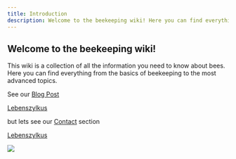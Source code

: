 ```yaml
---
title: Introduction
description: Welcome to the beekeeping wiki! Here you can find everything you need to know about bees.
---
```


## Welcome to the beekeeping wiki!

This wiki is a collection of all the information you need to know about bees. Here you can find everything from the basics of beekeeping to the most advanced topics.


See our [Blog Post](/wiki/f45a32e2)

[Lebenszylkus](/wiki/ec7866af)

but lets see our [Contact](//contact) section

[Lebenszylkus](/wiki/lebenszyklus__de)


![](/_assets/wiki/1.fundamentals/c90567b1/asset1.webp)